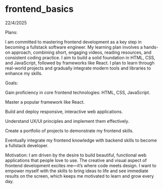 # frontend_basics

22/4/2025

Plans:

I am committed to mastering frontend development as a key step in becoming a fullstack software engineer. My learning plan involves a hands-on approach, combining short, engaging videos, reading resources, and consistent coding practice. I aim to build a solid foundation in HTML, CSS, and JavaScript, followed by frameworks like React. I plan to learn through real-world projects and gradually integrate modern tools and libraries to enhance my skills.

Goals:

Gain proficiency in core frontend technologies: HTML, CSS, JavaScript.

Master a popular framework like React.

Build and deploy responsive, interactive web applications.

Understand UX/UI principles and implement them effectively.

Create a portfolio of projects to demonstrate my frontend skills.

Eventually integrate my frontend knowledge with backend skills to become a fullstack developer.

Motivation: I am driven by the desire to build beautiful, functional web applications that people love to use. The creative and visual aspect of frontend development excites me—it’s where code meets design. I want to empower myself with the skills to bring ideas to life and see immediate results on the screen, which keeps me motivated to learn and grow every day.
